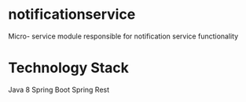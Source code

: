 # notificationservice
Micro- service module responsible for notification service functionality 

# Technology Stack
Java 8
Spring Boot
Spring Rest
